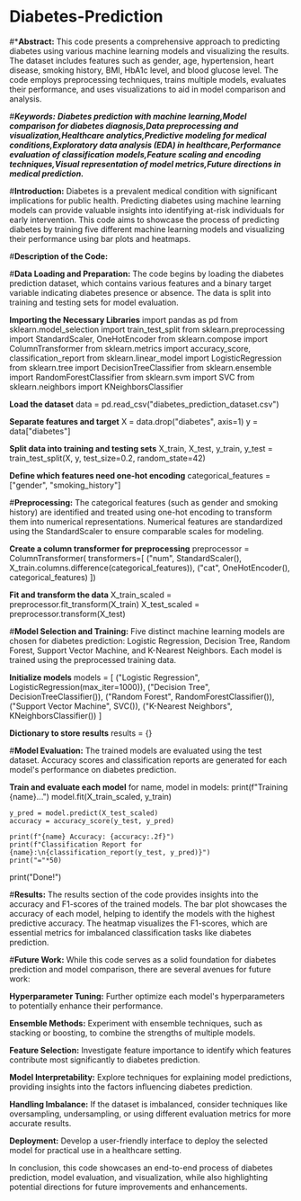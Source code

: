 # Diabetes-Prediction

#***Abstract:**
This code presents a comprehensive approach to predicting diabetes using various machine learning models and visualizing the results. The dataset includes features such as gender, age, hypertension, heart disease, smoking history, BMI, HbA1c level, and blood glucose level. The code employs preprocessing techniques, trains multiple models, evaluates their performance, and uses visualizations to aid in model comparison and analysis.

#***Keywords:**
**Diabetes prediction with machine learning,Model comparison for diabetes diagnosis,Data preprocessing and visualization,Healthcare analytics,Predictive modeling for medical conditions,Exploratory data analysis (EDA) in healthcare,Performance evaluation of classification models,Feature scaling and encoding techniques,Visual representation of model metrics,Future directions in medical prediction.***

#**Introduction:**
Diabetes is a prevalent medical condition with significant implications for public health. Predicting diabetes using machine learning models can provide valuable insights into identifying at-risk individuals for early intervention. This code aims to showcase the process of predicting diabetes by training five different machine learning models and visualizing their performance using bar plots and heatmaps.

#**Description of the Code:**

#**Data Loading and Preparation:** The code begins by loading the diabetes prediction dataset, which contains various features and a binary target variable indicating diabetes presence or absence. The data is split into training and testing sets for model evaluation.

**Importing the Necessary Libraries**
import pandas as pd
from sklearn.model_selection import train_test_split
from sklearn.preprocessing import StandardScaler, OneHotEncoder
from sklearn.compose import ColumnTransformer
from sklearn.metrics import accuracy_score, classification_report
from sklearn.linear_model import LogisticRegression
from sklearn.tree import DecisionTreeClassifier
from sklearn.ensemble import RandomForestClassifier
from sklearn.svm import SVC
from sklearn.neighbors import KNeighborsClassifier

**Load the dataset**
data = pd.read_csv("diabetes_prediction_dataset.csv")

**Separate features and target**
X = data.drop("diabetes", axis=1)
y = data["diabetes"]

**Split data into training and testing sets**
X_train, X_test, y_train, y_test = train_test_split(X, y, test_size=0.2, random_state=42)

**Define which features need one-hot encoding**
categorical_features = ["gender", "smoking_history"]

#**Preprocessing:** The categorical features (such as gender and smoking history) are identified and treated using one-hot encoding to transform them into numerical representations. Numerical features are standardized using the StandardScaler to ensure comparable scales for modeling.

**Create a column transformer for preprocessing**
preprocessor = ColumnTransformer(
    transformers=[
        ("num", StandardScaler(), X_train.columns.difference(categorical_features)),
        ("cat", OneHotEncoder(), categorical_features)
    ])

**Fit and transform the data**
X_train_scaled = preprocessor.fit_transform(X_train)
X_test_scaled = preprocessor.transform(X_test)

#**Model Selection and Training:** Five distinct machine learning models are chosen for diabetes prediction: Logistic Regression, Decision Tree, Random Forest, Support Vector Machine, and K-Nearest Neighbors. Each model is trained using the preprocessed training data.

**Initialize models**
models = [
    ("Logistic Regression", LogisticRegression(max_iter=1000)),
    ("Decision Tree", DecisionTreeClassifier()),
    ("Random Forest", RandomForestClassifier()),
    ("Support Vector Machine", SVC()),
    ("K-Nearest Neighbors", KNeighborsClassifier())
]

**Dictionary to store results**
results = {}

#**Model Evaluation:** The trained models are evaluated using the test dataset. Accuracy scores and classification reports are generated for each model's performance on diabetes prediction.

**Train and evaluate each model**
for name, model in models:
    print(f"Training {name}...")
    model.fit(X_train_scaled, y_train)
    
    y_pred = model.predict(X_test_scaled)
    accuracy = accuracy_score(y_test, y_pred)
    
    print(f"{name} Accuracy: {accuracy:.2f}")
    print(f"Classification Report for {name}:\n{classification_report(y_test, y_pred)}")
    print("="*50)

print("Done!")

#**Results:**
The results section of the code provides insights into the accuracy and F1-scores of the trained models. The bar plot showcases the accuracy of each model, helping to identify the models with the highest predictive accuracy. The heatmap visualizes the F1-scores, which are essential metrics for imbalanced classification tasks like diabetes prediction.

#**Future Work:**
While this code serves as a solid foundation for diabetes prediction and model comparison, there are several avenues for future work:

**Hyperparameter Tuning:** Further optimize each model's hyperparameters to potentially enhance their performance.

**Ensemble Methods:** Experiment with ensemble techniques, such as stacking or boosting, to combine the strengths of multiple models.

**Feature Selection:** Investigate feature importance to identify which features contribute most significantly to diabetes prediction.

**Model Interpretability:** Explore techniques for explaining model predictions, providing insights into the factors influencing diabetes prediction.

**Handling Imbalance:** If the dataset is imbalanced, consider techniques like oversampling, undersampling, or using different evaluation metrics for more accurate results.

**Deployment:** Develop a user-friendly interface to deploy the selected model for practical use in a healthcare setting.

In conclusion, this code showcases an end-to-end process of diabetes prediction, model evaluation, and visualization, while also highlighting potential directions for future improvements and enhancements.

